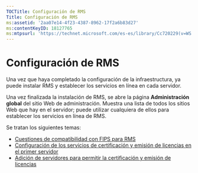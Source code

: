 ```yaml
---
TOCTitle: Configuración de RMS
Title: Configuración de RMS
ms:assetid: '2aa07e14-4f23-4387-8962-17f2a6b83d27'
ms:contentKeyID: 18127765
ms:mtpsurl: 'https://technet.microsoft.com/es-es/library/Cc720229(v=WS.10)'
---
```


Configuración de RMS
====================

Una vez que haya completado la configuración de la infraestructura, ya puede instalar RMS y establecer los servicios en línea en cada servidor.

Una vez finalizada la instalación de RMS, se abre la página **Administración global** del sitio Web de administración. Muestra una lista de todos los sitios Web que hay en el servidor; puede utilizar cualquiera de ellos para establecer los servicios en línea de RMS.

Se tratan los siguientes temas:

-   [Cuestiones de compatibilidad con FIPS para RMS](https://technet.microsoft.com/720bdace-dcd8-431e-b0fa-01193782fe0b)
-   [Configuración de los servicios de certificación y emisión de licencias en el primer servidor](https://technet.microsoft.com/cce29a2f-984f-48ed-9187-0eb68286ec5b)
-   [Adición de servidores para permitir la certificación y emisión de licencias](https://technet.microsoft.com/089ceb62-2a96-444f-ab42-1d5deaabd0c3)

